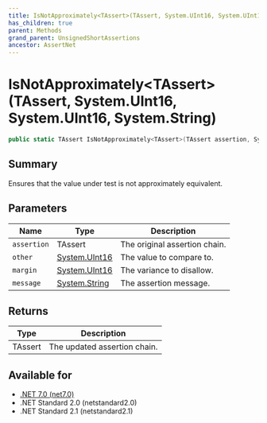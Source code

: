```yaml
---
title: IsNotApproximately<TAssert>(TAssert, System.UInt16, System.UInt16, System.String)
has_children: true
parent: Methods
grand_parent: UnsignedShortAssertions
ancestor: AssertNet
---
```

# IsNotApproximately&lt;TAssert&gt;(TAssert, System.UInt16, System.UInt16, System.String)

```csharp
public static TAssert IsNotApproximately<TAssert>(TAssert assertion, System.UInt16 other, System.UInt16 margin, System.String message);
```

## Summary
Ensures that the value under test is not approximately equivalent.

## Parameters
|Name|Type|Description|
|-|-|-|
|`assertion`|TAssert|The original assertion chain.|
|`other`|[System.UInt16](https://learn.microsoft.com/en-us/dotnet/api/system.uint16)|The value to compare to.|
|`margin`|[System.UInt16](https://learn.microsoft.com/en-us/dotnet/api/system.uint16)|The variance to disallow.|
|`message`|[System.String](https://learn.microsoft.com/en-us/dotnet/api/system.string)|The assertion message.|

## Returns
|Type|Description|
|-|-|
|TAssert|The updated assertion chain.|

## Available for
- [.NET 7.0 (net7.0)](https://versionsof.net/core/7.0/)
- .NET Standard 2.0 (netstandard2.0)
- .NET Standard 2.1 (netstandard2.1)
